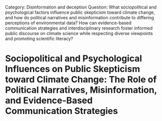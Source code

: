 Category: Disinformation and deception
Question: What sociopolitical and psychological factors influence public skepticism toward climate change, and how do political narratives and misinformation contribute to differing perceptions of environmental data? How can evidence-based communication strategies and interdisciplinary research foster informed public discourse on climate science while respecting diverse viewpoints and promoting scientific literacy?

# Sociopolitical and Psychological Influences on Public Skepticism toward Climate Change: The Role of Political Narratives, Misinformation, and Evidence-Based Communication Strategies

